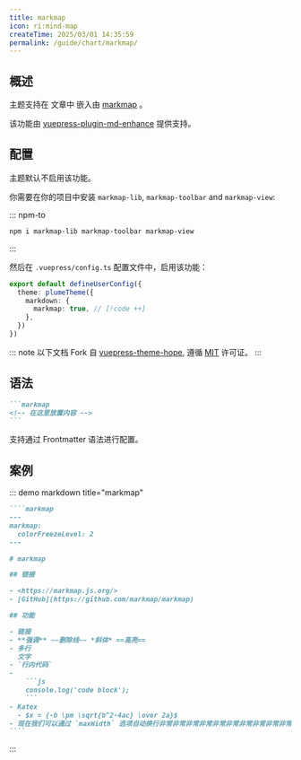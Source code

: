 ```yaml
---
title: markmap
icon: ri:mind-map
createTime: 2025/03/01 14:35:59
permalink: /guide/chart/markmap/
---
```


## 概述

主题支持在 文章中 嵌入由 [markmap](https://markmap.js.org/) 。

该功能由 [vuepress-plugin-md-enhance](https://plugin-md-enhance.vuejs.press/) 提供支持。

## 配置

主题默认不启用该功能。

你需要在你的项目中安装 `markmap-lib`, `markmap-toolbar` and `markmap-view`:

::: npm-to

```sh
npm i markmap-lib markmap-toolbar markmap-view
```

:::

然后在 `.vuepress/config.ts` 配置文件中，启用该功能：

```ts title=".vuepress/config.ts"
export default defineUserConfig({
  theme: plumeTheme({
    markdown: {
      markmap: true, // [!code ++]
    },
  })
})
```

::: note
以下文档 Fork 自 [vuepress-theme-hope](https://theme-hope.vuejs.press/zh/guide/markdown/chart/markmap.html),
遵循 [MIT](https://github.com/vuepress-theme-hope/vuepress-theme-hope/blob/main/LICENSE) 许可证。
:::

## 语法

````md
```markmap
<!-- 在这里放置内容 -->
```
````

支持通过 Frontmatter 语法进行配置。

## 案例

::: demo markdown title="markmap"

`````md
````markmap
---
markmap:
  colorFreezeLevel: 2
---

# markmap

## 链接

- <https://markmap.js.org/>
- [GitHub](https://github.com/markmap/markmap)

## 功能

- 链接
- **强调** ~~删除线~~ *斜体* ==高亮==
- 多行
  文字
- `行内代码`
-
    ```js
    console.log('code block');
    ```
- Katex
  - $x = {-b \pm \sqrt{b^2-4ac} \over 2a}$
- 现在我们可以通过 `maxWidth` 选项自动换行非常非常非常非常非常非常非常非常非常非常长的内容
````
`````

:::

